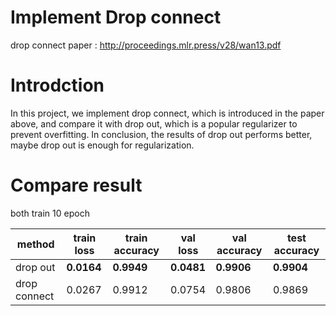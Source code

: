 # Implement Drop connect 
drop connect paper : http://proceedings.mlr.press/v28/wan13.pdf  
# Introdction
In this project, we implement drop connect, which is introduced in the paper above,
and compare it with drop out, which is a popular regularizer to prevent overfitting.
In conclusion, the results of drop out performs better, maybe drop out is enough for regularization.

# Compare result
both train 10 epoch  

method | train loss | train accuracy | val loss | val accuracy | test accuracy 
---|---|---|---|---|---
drop out | **0.0164** | **0.9949** | **0.0481**| **0.9906** | **0.9904** 
drop connect | 0.0267 | 0.9912 | 0.0754 | 0.9806 | 0.9869 
